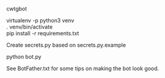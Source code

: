cwtgbot

virtualenv -p python3 venv  
. venv/bin/activate  
pip install -r requirements.txt  

Create secrets.py based on secrets.py.example

python bot.py

See BotFather.txt for some tips on making the bot look good.
